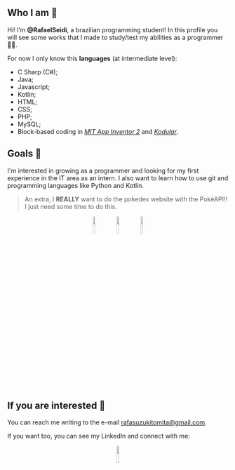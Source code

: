 ## Who I am 🙂
Hi! I’m **@RafaelSeidi**, a brazilian programming student! 
In this profile you will see some works that I made to study/test my abilities as a programmer 👨‍💼. 

For now I only know this **languages** (at intermediate level):
- C Sharp (C#);
- Java;
- Javascript;
- Kotlin;
- HTML;
- CSS;
- PHP;
- MySQL;
- Block-based coding in *[MIT App Inventor 2](https://appinventor.mit.edu/)* and *[Kodular](https://www.kodular.io/)*.

## Goals 🎉
I'm interested in growing as a programmer and looking for my first experience in the IT area as an intern. I also want to learn how to use git and programming languages like Python and Kotlin.
> An extra, I **REALLY** want to do the pokedex website with the PokéAPI!! I just need some time to do this.
<p align="center">
  <img src="https://user-images.githubusercontent.com/100170190/157931676-ae53ceea-dd53-4481-b427-cfcbf98e2406.png" height="10%" width="10%">
  <img src="https://user-images.githubusercontent.com/100170190/157931680-f9544a05-186e-4424-ad1d-43a79580c9f4.png" height="10%" width="10%">
  <img src="https://user-images.githubusercontent.com/100170190/157931669-6df960fa-d194-4e42-9db1-366b38bc49c3.png" height="10%" width="10%">
</p>
  
## If you are interested 📧
You can reach me writing to the e-mail rafasuzukitomita@gmail.com.

If you want too, you can see my LinkedIn and connect with me:
<div align="center">
  <a href="https://www.linkedin.com/in/rafael-seidi-suzuki-tomita-151872232/"> <img src="https://user-images.githubusercontent.com/100170190/157081740-c7669230-960e-46cf-b5ce-bcda06acb99e.PNG" height="10%" width="10%"> </a>
</div>
